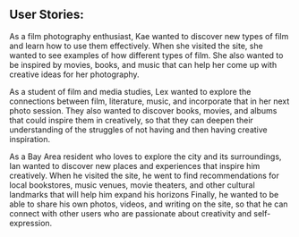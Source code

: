 ## User Stories:
As a film photography enthusiast, Kae wanted to discover new types of film and learn how to use them effectively. When she visited the site, she wanted to see examples of how different types of film. She also wanted to be inspired by movies, books, and music that can help her come up with creative ideas for her photography.

As a student of film and media studies, Lex wanted to explore the connections between film, literature, music, and incorporate that in her next photo session. They also wanted to discover books, movies, and albums that could inspire them in creatively, so that they can deepen their understanding of the struggles of not having and then having creative inspiration. 

As a Bay Area resident who loves to explore the city and its surroundings, Ian wanted to discover new places and experiences that inspire him creatively. When he visited the site, he went to find recommendations for local bookstores, music venues, movie theaters, and other cultural landmarks that will help him expand his horizons Finally, he wanted to be able to share his own photos, videos, and writing on the site, so that he can connect with other users who are passionate about creativity and self-expression.